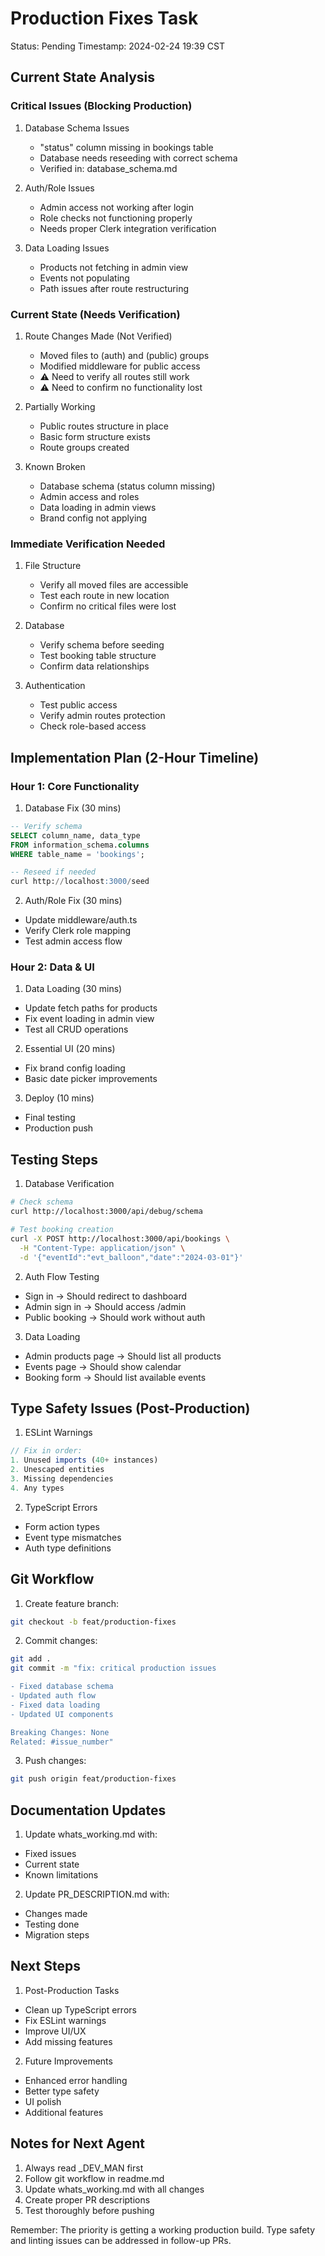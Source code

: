 # Production Fixes Task
Status: Pending
Timestamp: 2024-02-24 19:39 CST

## Current State Analysis

### Critical Issues (Blocking Production)

1. Database Schema Issues
   - "status" column missing in bookings table
   - Database needs reseeding with correct schema
   - Verified in: database_schema.md

2. Auth/Role Issues
   - Admin access not working after login
   - Role checks not functioning properly
   - Needs proper Clerk integration verification

3. Data Loading Issues
   - Products not fetching in admin view
   - Events not populating
   - Path issues after route restructuring

### Current State (Needs Verification)
1. Route Changes Made (Not Verified)
   - Moved files to (auth) and (public) groups
   - Modified middleware for public access
   - ⚠️ Need to verify all routes still work
   - ⚠️ Need to confirm no functionality lost

2. Partially Working
   - Public routes structure in place
   - Basic form structure exists
   - Route groups created

3. Known Broken
   - Database schema (status column missing)
   - Admin access and roles
   - Data loading in admin views
   - Brand config not applying

### Immediate Verification Needed
1. File Structure
   - Verify all moved files are accessible
   - Test each route in new location
   - Confirm no critical files were lost

2. Database
   - Verify schema before seeding
   - Test booking table structure
   - Confirm data relationships

3. Authentication
   - Test public access
   - Verify admin routes protection
   - Check role-based access

## Implementation Plan (2-Hour Timeline)

### Hour 1: Core Functionality

1. Database Fix (30 mins)
```sql
-- Verify schema
SELECT column_name, data_type 
FROM information_schema.columns 
WHERE table_name = 'bookings';

-- Reseed if needed
curl http://localhost:3000/seed
```

2. Auth/Role Fix (30 mins)
- Update middleware/auth.ts
- Verify Clerk role mapping
- Test admin access flow

### Hour 2: Data & UI

1. Data Loading (30 mins)
- Update fetch paths for products
- Fix event loading in admin view
- Test all CRUD operations

2. Essential UI (20 mins)
- Fix brand config loading
- Basic date picker improvements

3. Deploy (10 mins)
- Final testing
- Production push

## Testing Steps

1. Database Verification
```bash
# Check schema
curl http://localhost:3000/api/debug/schema

# Test booking creation
curl -X POST http://localhost:3000/api/bookings \
  -H "Content-Type: application/json" \
  -d '{"eventId":"evt_balloon","date":"2024-03-01"}'
```

2. Auth Flow Testing
- Sign in → Should redirect to dashboard
- Admin sign in → Should access /admin
- Public booking → Should work without auth

3. Data Loading
- Admin products page → Should list all products
- Events page → Should show calendar
- Booking form → Should list available events

## Type Safety Issues (Post-Production)

1. ESLint Warnings
```typescript
// Fix in order:
1. Unused imports (40+ instances)
2. Unescaped entities
3. Missing dependencies
4. Any types
```

2. TypeScript Errors
- Form action types
- Event type mismatches
- Auth type definitions

## Git Workflow

1. Create feature branch:
```bash
git checkout -b feat/production-fixes
```

2. Commit changes:
```bash
git add .
git commit -m "fix: critical production issues

- Fixed database schema
- Updated auth flow
- Fixed data loading
- Updated UI components

Breaking Changes: None
Related: #issue_number"
```

3. Push changes:
```bash
git push origin feat/production-fixes
```

## Documentation Updates

1. Update whats_working.md with:
- Fixed issues
- Current state
- Known limitations

2. Update PR_DESCRIPTION.md with:
- Changes made
- Testing done
- Migration steps

## Next Steps

1. Post-Production Tasks
- Clean up TypeScript errors
- Fix ESLint warnings
- Improve UI/UX
- Add missing features

2. Future Improvements
- Enhanced error handling
- Better type safety
- UI polish
- Additional features

## Notes for Next Agent

1. Always read _DEV_MAN first
2. Follow git workflow in readme.md
3. Update whats_working.md with all changes
4. Create proper PR descriptions
5. Test thoroughly before pushing

Remember: The priority is getting a working production build. Type safety and linting issues can be addressed in follow-up PRs.
